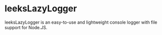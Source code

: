 # leeksLazyLogger

leeksLazyLogger is an easy-to-use and lightweight console logger with file support for Node.JS.
